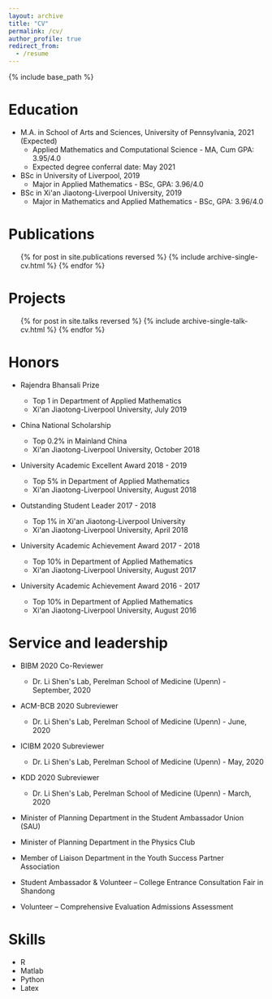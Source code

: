 ```yaml
---
layout: archive
title: "CV"
permalink: /cv/
author_profile: true
redirect_from:
  - /resume
---
```


{% include base_path %}

Education
======
* M.A. in School of Arts and Sciences, University of Pennsylvania, 2021 (Expected)
  * Applied Mathematics and Computational Science - MA, Cum GPA: 3.95/4.0
  * Expected degree conferral date: May 2021
* BSc in University of Liverpool, 2019
  * Major in Applied Mathematics - BSc, GPA: 3.96/4.0
* BSc in Xi'an Jiaotong-Liverpool University, 2019
  * Major in Mathematics and Applied Mathematics - BSc, GPA: 3.96/4.0
   

Publications
======
  <ul>{% for post in site.publications reversed %}
    {% include archive-single-cv.html %}
  {% endfor %}</ul>
  
Projects
======
  <ul>{% for post in site.talks reversed %}
    {% include archive-single-talk-cv.html %}
  {% endfor %}</ul>
  
Honors
======
* Rajendra Bhansali Prize
  * Top 1 in Department of Applied Mathematics
  * Xi'an Jiaotong-Liverpool University, July 2019

* China National Scholarship
  * Top 0.2% in Mainland China
  * Xi'an Jiaotong-Liverpool University, October 2018
  
* University Academic Excellent Award 2018 - 2019
  * Top 5% in Department of Applied Mathematics
  * Xi'an Jiaotong-Liverpool University, August 2018
  
* Outstanding Student Leader 2017 - 2018
  * Top 1% in Xi'an Jiaotong-Liverpool University
  * Xi'an Jiaotong-Liverpool University, April 2018
  
* University Academic Achievement Award 2017 - 2018
  * Top 10% in Department of Applied Mathematics
  * Xi'an Jiaotong-Liverpool University, August 2017
  
* University Academic Achievement Award 2016 - 2017
  * Top 10% in Department of Applied Mathematics
  * Xi'an Jiaotong-Liverpool University, August 2016

Service and leadership
======
* BIBM 2020 Co-Reviewer
  * Dr. Li Shen's Lab, Perelman School of Medicine (Upenn) - September, 2020
  
* ACM-BCB 2020 Subreviewer
  * Dr. Li Shen's Lab, Perelman School of Medicine (Upenn) - June, 2020
  
* ICIBM 2020 Subreviewer
  * Dr. Li Shen's Lab, Perelman School of Medicine (Upenn) - May, 2020
  
* KDD 2020 Subreviewer
  * Dr. Li Shen's Lab, Perelman School of Medicine (Upenn) - March, 2020
  
* Minister of Planning Department in the Student Ambassador Union (SAU) 
  <!-- * Xi'an Jiaotong-Liverpool University - June, 2017 -->
  
*	Minister of Planning Department in the Physics Club
  <!-- * Xi'an Jiaotong-Liverpool University - April, 2017 -->
  
*	Member of Liaison Department in the Youth Success Partner Association 
  <!-- * Xi'an Jiaotong-Liverpool University - September, 2016 -->
  
*	Student Ambassador & Volunteer – College Entrance Consultation Fair in Shandong 
  <!-- * Xi'an Jiaotong-Liverpool University - June, 2016 -->
  
*	Volunteer – Comprehensive Evaluation Admissions Assessment 
  <!-- * Xi'an Jiaotong-Liverpool University - June, 2016 -->


Skills
======
* R
* Matlab
* Python
* Latex
